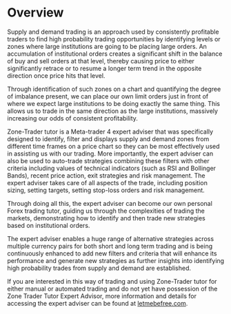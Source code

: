 # Overview

Supply and demand trading is an approach used by consistently profitable traders to find high probability trading opportunities by identifying levels or zones where large institutions are going to be placing large orders. An accumulation of institutional orders creates a significant shift in the balance of buy and sell orders at that level, thereby causing price to either significantly retrace or to resume a longer term trend in the opposite direction once price hits that level.

Through identification of such zones on a chart and quantifying the degree of imbalance present, we can place our own limit orders just in front of where we expect large institutions to be doing exactly the same thing. This allows us to trade in the same direction as the large institutions, massively increasing our odds of consistent profitability.

Zone-Trader tutor is a Meta-trader 4 expert adviser that was specifically designed to identify, filter and displays supply and demand zones from different time frames on a price chart so they can be most effectively used in assisting us with our trading. More importantly, the expert adviser can also be used to auto-trade strategies combining these filters with other criteria including values of technical indicators \(such as RSI and Bollinger Bands\), recent price action, exit strategies and risk management. The expert adviser takes care of all aspects of the trade, including position sizing, setting targets, setting stop-loss orders and risk management.

Through doing all this, the expert adviser can become our own personal Forex trading tutor, guiding us through the complexities of trading the markets, demonstrating how to identify and then trade new strategies based on institutional orders.

The expert adviser enables a huge range of alternative strategies across multiple currency pairs for both short and long term trading and is being continuously enhanced to add new filters and criteria that will enhance its performance and generate new strategies as further insights into identifying high probability trades from supply and demand are established.

If you are interested in this way of trading and using Zone-Trader tutor for either manual or automated trading and do not yet have possession of the Zone Trader Tutor Expert Advisor, more information and details for accessing the expert adviser can be found at [letmebefree.com](https://github.com/letmebefree/zonetradingmanual/tree/080b19254c769e27ad38549ba82e78f21490c7ca/www.letmebefree.com).

